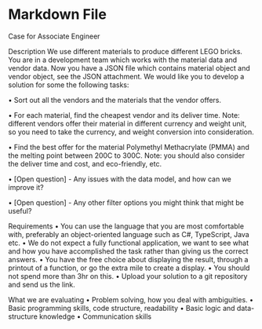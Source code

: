 ﻿# Markdown File

Case for Associate Engineer


Description
We use different materials to produce different LEGO bricks. You are in a development team which works with the material data and vendor data.  Now you have a JSON file which contains material object and vendor object, see the JSON attachment. We would like you to develop a solution for some the following tasks: 


•	Sort out all the vendors and the materials that the vendor offers. 

•	For each material, find the cheapest vendor and its deliver time. 
Note: different vendors offer their material in different currency and weight unit, so you need to take the currency, and weight conversion into consideration. 

•	Find the best offer for the material Polymethyl Methacrylate (PMMA) and the melting point between 200C to 300C.  Note: you should also consider the deliver time and cost, and eco-friendly, etc. 

•	[Open question] - Any issues with the data model, and how can we improve it? 

•	[Open question] - Any other filter options you might think that might be useful?  


Requirements
•	You can use the language that you are most comfortable with, preferably an object-oriented language such as C#, TypeScript, Java etc. 
•	We do not expect a fully functional application, we want to see what and how you have accomplished the task rather than giving us the correct answers. 
•	You have the free choice about displaying the result, through a printout of a function, or go the extra mile to create a display. 
•	You should not spend more than 3hr on this. 
•	Upload your solution to a git repository and send us the link. 


What we are evaluating
•	Problem solving, how you deal with ambiguities. 
•	Basic programming skills, code structure, readability
•	Basic logic and data-structure knowledge
•	Communication skills 
